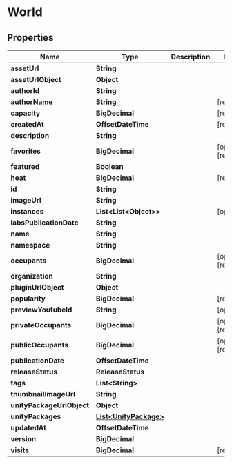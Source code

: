 

# World


## Properties

Name | Type | Description | Notes
------------ | ------------- | ------------- | -------------
**assetUrl** | **String** |  | 
**assetUrlObject** | **Object** |  | 
**authorId** | **String** |  | 
**authorName** | **String** |  |  [readonly]
**capacity** | **BigDecimal** |  |  [readonly]
**createdAt** | **OffsetDateTime** |  |  [readonly]
**description** | **String** |  | 
**favorites** | **BigDecimal** |  |  [optional] [readonly]
**featured** | **Boolean** |  | 
**heat** | **BigDecimal** |  |  [readonly]
**id** | **String** |  | 
**imageUrl** | **String** |  | 
**instances** | **List&lt;List&lt;Object&gt;&gt;** |  |  [optional]
**labsPublicationDate** | **String** |  | 
**name** | **String** |  | 
**namespace** | **String** |  | 
**occupants** | **BigDecimal** |  |  [optional] [readonly]
**organization** | **String** |  | 
**pluginUrlObject** | **Object** |  | 
**popularity** | **BigDecimal** |  |  [readonly]
**previewYoutubeId** | **String** |  |  [optional]
**privateOccupants** | **BigDecimal** |  |  [optional] [readonly]
**publicOccupants** | **BigDecimal** |  |  [optional] [readonly]
**publicationDate** | **OffsetDateTime** |  | 
**releaseStatus** | **ReleaseStatus** |  | 
**tags** | **List&lt;String&gt;** |  | 
**thumbnailImageUrl** | **String** |  | 
**unityPackageUrlObject** | **Object** |  | 
**unityPackages** | [**List&lt;UnityPackage&gt;**](UnityPackage.md) |  | 
**updatedAt** | **OffsetDateTime** |  | 
**version** | **BigDecimal** |  | 
**visits** | **BigDecimal** |  |  [readonly]




